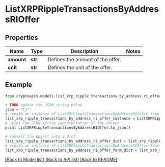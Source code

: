# ListXRPRippleTransactionsByAddressRIOffer


## Properties
Name | Type | Description | Notes
------------ | ------------- | ------------- | -------------
**amount** | **str** | Defines the amount of the offer. | 
**unit** | **str** | Defines the unit of the offer. | 

## Example

```python
from cryptoapis.models.list_xrp_ripple_transactions_by_address_ri_offer import ListXRPRippleTransactionsByAddressRIOffer

# TODO update the JSON string below
json = "{}"
# create an instance of ListXRPRippleTransactionsByAddressRIOffer from a JSON string
list_xrp_ripple_transactions_by_address_ri_offer_instance = ListXRPRippleTransactionsByAddressRIOffer.from_json(json)
# print the JSON string representation of the object
print ListXRPRippleTransactionsByAddressRIOffer.to_json()

# convert the object into a dict
list_xrp_ripple_transactions_by_address_ri_offer_dict = list_xrp_ripple_transactions_by_address_ri_offer_instance.to_dict()
# create an instance of ListXRPRippleTransactionsByAddressRIOffer from a dict
list_xrp_ripple_transactions_by_address_ri_offer_form_dict = list_xrp_ripple_transactions_by_address_ri_offer.from_dict(list_xrp_ripple_transactions_by_address_ri_offer_dict)
```
[[Back to Model list]](../README.md#documentation-for-models) [[Back to API list]](../README.md#documentation-for-api-endpoints) [[Back to README]](../README.md)


